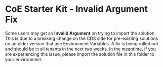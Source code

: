 # CoE Starter Kit - Invalid Argument Fix

Some users may get an **Invalid Argument** on trying to import the solution. This is due to a breaking change on the CDS side for pre-existing solutions on an older version that use Environment Variables. A fix is being rolled out and should be in all tenants in the next two weeks. 
In the meantime, if you are experiencing this issue, please import the solution file in this folder to your environment.
